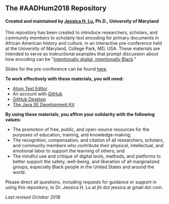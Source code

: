 <h2>The #AADHum2018 Repository</h2>
<h4>Created and maintained by <a href="mailto:jhl.jessica@gmail.com">Jessica H. Lu</a>, Ph.D., University of Maryland</h4>

<p>This repository has been created to introduce researchers, scholars, and community members to scholarly text encoding for primary documents in African American history and culture, in an interactive pre-conference held at the University of Maryland, College Park, MD, USA. These materials are intended to serve as instructional examples that prompt discussion about how encoding can be "<a href="https://aadhum.umd.edu/conference/" target="blank">intentionally digital, intentionally Black</a>."</p>

<p>Slides for the pre-conference can be found <a href="https://docs.google.com/presentation/d/1z9d3JVjva8fm41yZtSCJYYXEghHpI759Nf66g6AH3Ao/edit?usp=sharing">here</a>.</p>

<p><b>To work effectively with these materials, you will need:</b></p>
<ul>
<li><a href="https://atom.io">Atom Text Editor</a></li>
<li>An account with <a href="https://github.com">GitHub</a></li>
<li><a href="https://desktop.github.com">GitHub Desktop</a></li>
<li><a href="https://www.oracle.com/technetwork/java/javase/downloads/jdk11-downloads-5066655.html">The Java SE Development Kit</a></li>
</ul>

<p><b>By using these materials, you affirm your solidarity with the following values:</b></p>
<ul>
<li>The promotion of free, public, and open-source resources for the purposes of education, training, and knowledge-making;</li>
<li>The recognition, compensation, and citation of all researchers, scholars, and community members who contribute their physical, intellectual, and emotional labor to support the learning of others; and</li>
<li>The mindful use and critique of digital tools, methods, and platforms to better support the safety, well-being, and liberation of all marginalized groups, especially Black people in the United States and around the world.</li>
</ul>

<p>Please direct all questions, including requests for guidance or support in using this repository, to Dr. Jessica H. Lu at jhl dot jessica at gmail dot com.</p>
<p><i>Last revised October 2018</i></p>
